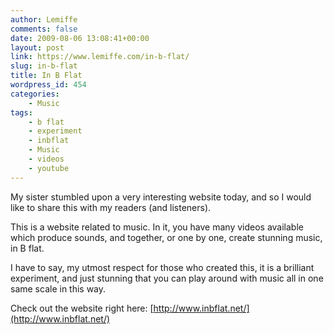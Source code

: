 ```yaml
---
author: Lemiffe
comments: false
date: 2009-08-06 13:08:41+00:00
layout: post
link: https://www.lemiffe.com/in-b-flat/
slug: in-b-flat
title: In B Flat
wordpress_id: 454
categories:
    - Music
tags:
    - b flat
    - experiment
    - inbflat
    - Music
    - videos
    - youtube
---
```


My sister stumbled upon a very interesting website today, and so I would like to share this with my readers (and listeners).

This is a website related to music. In it, you have many videos available which produce sounds, and together, or one by one, create stunning music, in B flat.

I have to say, my utmost respect for those who created this, it is a brilliant experiment, and just stunning that you can play around with music all in one same scale in this way.

Check out the website right here: [http://www.inbflat.net/](http://www.inbflat.net/)
